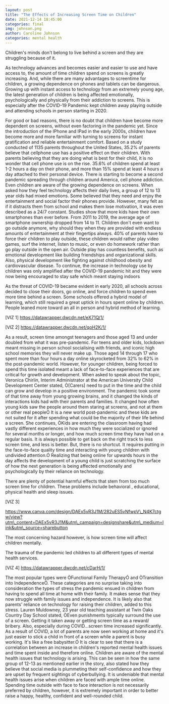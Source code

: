 ```yaml
---
layout: post
title: "The Effects of Increasing Screen Time on Children"
date: 2021-12-14 18:45:00 
categories: final
img: johnson.png
author: Caroline Johnson
categories: mental health
---
```


Children's minds don't belong to live behind a screen and they are struggling because of it.

As technology advances and becomes easier and easier to use and have access to, the amount of time children spend on screens is greatly increasing. And, while there are many advantages to screentime for children, a growing dependence on phones and tablets can be dangerous. Growing up with instant access to technology from an extremely young age, the latest generation of children is being affected emotionally, psychologically and physically from their addiction to screens. This is especially after the COVID-19 Pandemic kept children away playing outside and attending schools in person starting in 2020.

For good or bad reasons, there is no doubt that children have become more dependent on screens, without even factoring in the pandemic yet. Since the introduction of the IPhone and IPad in the early 2000s, children have become more and more familiar with turning to screens for instant gratification and reliable entertainment comfort. Based on a study conducted of 1135 parents throughout the United States, 35.2% of parents believe that cellphone use has a positive effect on their children. With parents believing that they are doing what is best for their child, it is no wonder that cell phone use is on the rise. 35.6% of children spend at least 1-2 hours a day on their phone, and more than 15% spend at least 4 hours a day attached to their personal device. There is starting to become a second pandemic spreading through children around America, cell phone addiction. Even children are aware of the growing dependence on screens. When asked how they feel technology affects their daily lives, a group of 12 to 13 year olds had mixed emotions. Some believed that they need and enjoy the entertainment and social factor their phones provide. However,  many felt as if it distracts them from school and makes them lose motivation, it was even described as a 24/7 constant. Studies show that more kids have their own smartphones than ever before. From 2011 to 2019, the average age of smartphone ownership dropped from 14 to 11. Children don't even want to go outside anymore, why should they when they are provided with endless amounts of entertainment at their fingertips always. 40% of parents have to force their children to play outside, these children would rather play video games, surf the internet, listen to music, or even do homework rather than go play outside in the open air. Outside play has countless benefits, such as emotional development like building friendships and organizational skills. Also, physical development like fighting against childhood obesity and cardiovascular disease. To continue, the increase in technology use by children was only amplified after the COVID-19 pandemic hit and they were now being encouraged to stay safe which meant staying indoors

As the threat of COVID-19 became evident in early 2020, all schools across decided to close their doors, go online, and force children to spend even more time behind a screen. Some schools offered a hybrid model of learning, which still required a great uptick in hours spent online by children. People leaned more toward an all in person and hybrid method of learning.

[VIZ 1] https://datawrapper.dwcdn.net/eX71Q/1/

[VIZ 2] https://datawrapper.dwcdn.net/qoH2K/1/

As a result, screen time amongst teenagers and those aged 13 and under doubled from what it was pre-pandemic. For teens and older kids, lockdown meant missing in person school socialising with friends, and iconic high school memories they will never make up. Those aged 14 through 17 who spent more than four hours a day online skyrocketed from 32% to 62% in the post-pandemic world. However, for younger children, being forced to spend this time isolated meant a lack of face-to-face experiences that are critical for growth and development. When asked to speak about the topic, Veronica Chirlin, Interim Administrator at the American University Child Development Center stated, Ò[Carers] need to put in the time and the child can grow and develop in a positive environment. The pandemic took some of that time away from young growing brains, and it changed the kinds of interactions kids had with their parents and families. It changed how often young kids saw the people around them staring at screens, and not at them or other real peopleÓ It is a new world post-pandemic and these kids are not suited for it after spending what could be the majority of their life behind a screen. She continues, ÒKids are entering the classroom having had vastly different experiences in how much they were socialized or ignored for several months or longer, and how much screen time they have had on a regular basis. It is always possible to get back on the right track to less screen time, and less is better. But, there is no shortcut. It requires putting in the face-to-face quality time and interacting with young children with undivided attention.Ó Realizing that being online for upwards hours in the day affects the development of a young child is just scratching the surface of how the next generation is being affected emotionally and psychologically by their reliance on technology.

There are plenty of potential harmful effects that stem from too much screen time for children. These problems include behavioral , educational, physical health and sleep issues.

[VIZ 3]

https://www.canva.com/design/DAEx5vR3J1M/282uES5vNfwpV\_N4K7ctgw/view?utm\_content=DAEx5vR3J1M&utm\_campaign=designshare&utm\_medium=link&utm\_source=sharebutton

The most concerning hazard however, is how screen time will affect children mentally.

The trauma of the pandemic led children to all different types of mental health services.

[VIZ 4] https://datawrapper.dwcdn.net/cDarH/1/

The most popular types were ÒFunctional Family TherapyÓ and ÒTransition into IndependenceÓ. These categories are no surprise taking into consideration the types of stress the pandemic ensued in children from having to spend all time at home with their family. It makes sense that they now struggle with family issues and independence. It is likely also that parents' reliance on technology for raising their children, added to this stress. Lauren Muldowney, 23 year old teaching assistant at Twin Oaks Country Day School stated, ÒEven punishments typically surround the use of a screen. Getting it taken away or getting screen time as a reward/ bribery. Also, especially during COVID...screen time increased significantly. As a result of COVID, a lot of parents are now seen working at home and it's just easier to stick a child in front of a screen while a parent is busy working. It's like a free babysitter.Ó It is clear to see that there is a correlation between an increase in children's reported mental health issues and time spent inside and therefore online. Children are aware of the mental health issues that technology is arising. This can be seen in how the same group of 12-13 as mentioned earlier in the story, also stated how they believe that social media is plummeting their self-confidence and how they are upset by frequent sightings of cyberbullying. It is undeniable that mental health issues arise when children are faced with ample time online. Spending time outside with face to face interaction is not necessarily preferred by children, however, it is extremely important in order to better raise a happy, healthy, confident and well-rounded child.




